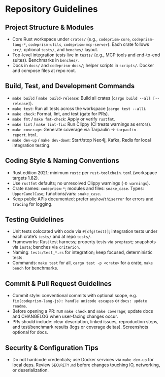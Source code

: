# Repository Guidelines

## Project Structure & Modules
- Core Rust workspace under `crates/` (e.g., `codeprism-core`, `codeprism-lang-*`, `codeprism-utils`, `codeprism-mcp-server`). Each crate follows `src/`, optional `tests/`, and `benches/` layout.
- Top-level integration tests live in `tests/` (e.g., MCP tools and end-to-end suites). Benchmarks in `benches/`.
- Docs in `docs/` and `codeprism-docs/`; helper scripts in `scripts/`. Docker and compose files at repo root.

## Build, Test, and Development Commands
- `make build` / `make build-release`: Build all crates (`cargo build --all [--release]`).
- `make test`: Run all tests across the workspace (`cargo test --all`).
- `make check`: Format, lint, and test (gate for PRs).
- `make fmt` / `make fmt-check`: Apply or verify `rustfmt`.
- `make lint` / `make lint-fix`: Run Clippy (CI treats warnings as errors).
- `make coverage`: Generate coverage via Tarpaulin → `tarpaulin-report.html`.
- `make dev-up` / `make dev-down`: Start/stop Neo4j, Kafka, Redis for local integration testing.

## Coding Style & Naming Conventions
- Rust edition 2021; minimum `rustc` per `rust-toolchain.toml` (workspace targets 1.82).
- Use `rustfmt` defaults; no unresolved Clippy warnings (`-D warnings`).
- Crate names: `codeprism-*`; modules and files: `snake_case`. Types: `UpperCamelCase`; functions/vars: `snake_case`.
- Keep public APIs documented; prefer `anyhow`/`thiserror` for errors and `tracing` for logging.

## Testing Guidelines
- Unit tests colocated with code via `#[cfg(test)]`; integration tests under each crate’s `tests/` and at repo `tests/`.
- Frameworks: Rust test harness; property tests via `proptest`; snapshots via `insta`; benches via `criterion`.
- Naming: `tests/test_*.rs` for integration; keep focused, deterministic tests.
- Commands: `make test` for all, `cargo test -p <crate>` for a crate, `make bench` for benchmarks.

## Commit & Pull Request Guidelines
- Commit style: conventional commits with optional scope, e.g. `fix(codeprism-lang-js): handle unicode escapes` or `docs: update readme`.
- Before opening a PR: run `make check` and `make coverage`; update docs and CHANGELOG when user-facing changes occur.
- PRs should include: clear description, linked issues, reproduction steps, and test/benchmark results (logs or coverage deltas). Screenshots optional for docs.

## Security & Configuration Tips
- Do not hardcode credentials; use Docker services via `make dev-up` for local deps. Review `SECURITY.md` before changes touching IO, networking, or deserialization.
